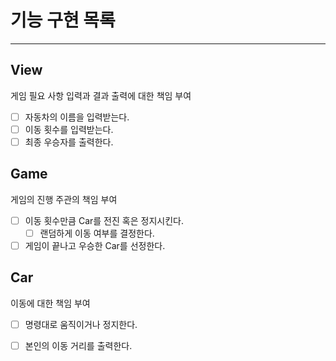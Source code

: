 # 기능 구현 목록
<hr/>

## View
게임 필요 사항 입력과 결과 출력에 대한 책임 부여
- [ ] 자동차의 이름을 입력받는다.
- [ ] 이동 횟수를 입력받는다.
- [ ] 최종 우승자를 출력한다.

## Game 
게임의 진행 주관의 책임 부여
- [ ] 이동 횟수만큼 Car를 전진 혹은 정지시킨다.
  - [ ] 랜덤하게 이동 여부를 결정한다.
- [ ] 게임이 끝나고 우승한 Car를 선정한다.

## Car
이동에 대한 책임 부여
- [ ] 명령대로 움직이거나 정지한다.
- [ ] 본인의 이동 거리를 출력한다.





